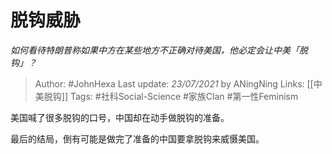 # 脱钩威胁
*如何看待特朗普称如果中方在某些地方不正确对待美国，他必定会让中美「脱钩」？*

> Author: #JohnHexa
Last update: *23/07/2021* by ANingNing
Links: [[中美脱钩]] 
Tags:  #社科Social-Science #家族Clan #第一性Feminism



美国喊了很多脱钩的口号，中国却在动手做脱钩的准备。

最后的结局，倒有可能是做完了准备的中国要拿脱钩来威慑美国。



